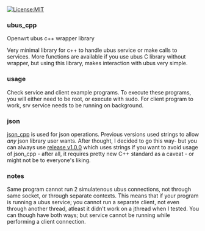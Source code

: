 [![License:MIT](https://img.shields.io/badge/License-MIT-blue?style=plastic)](LICENSE)

### ubus_cpp
Openwrt ubus c++ wrapper library

Very minimal library for c++ to handle ubus service or make calls to services.
More functions are available if you use ubus C library without wrapper, but
using this library, makes interaction with ubus very simple.

### usage
Check service and client example programs.
To execute these programs, you will either need to be root, or execute with
sudo. For client program to work, srv service needs to be running on background.

### json
[json_cpp](https://github.com/oskarirauta/json_cpp) is used for json operations.
Previous versions used strings to allow _any_ json library user wants.
After thought, I decided to go this way- but you can always use [release v1.0.0](https://github.com/oskarirauta/ubus_cpp/releases/tag/1.0.0)
which uses strings if you want to avoid usage of json_cpp - after all, it
requires pretty new C++ standard as a caveat - or might not be to everyone's
liking.

### notes
Same program cannot run 2 simulatenous ubus connections, not through same
socket, or through separate contexts. This means that if your program is
running a ubus service; you cannot run a separate client, not even through
another thread, atleast it didn't work on a jthread when I tested.
You can though have both ways; but service cannot be running while performing
a client connection.

